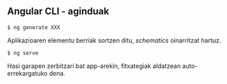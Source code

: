 ## Angular CLI - aginduak

```shell
$ ng generate XXX
```
Aplikazioaren elementu berriak sortzen ditu, _schematics_ oinarritzat hartuz.

```shell
$ ng serve
```
Hasi garapen zerbitzari bat app-arekin, fitxategiak aldatzean auto-errekargatuko dena.


